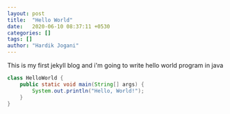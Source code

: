 ```yaml
---
layout: post
title:  "Hello World"
date:   2020-06-10 08:37:11 +0530
categories: []
tags: []
author: "Hardik Jogani"
---
```


This is my first jekyll blog and i'm going to write hello world program in java
``` java
class HelloWorld {
    public static void main(String[] args) {
        System.out.println("Hello, World!"); 
    }
}
```
